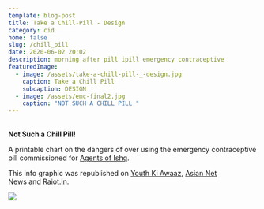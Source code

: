 ```yaml
---
template: blog-post
title: Take a Chill-Pill - Design
category: cid
home: false
slug: /chill_pill
date: 2020-06-02 20:02
description: morning after pill ipill emergency contraceptive
featuredImage:
  - image: /assets/take-a-chill-pill-_-design.jpg
    caption: Take a Chill Pill
    subcaption: DESIGN
  - image: /assets/emc-final2.jpg
    caption: "NOT SUCH A CHILL PILL "
---
```

\
**Not Such a Chill Pill!** 

A printable chart on the dangers of over using the emergency contraceptive pill commissioned for [Agents of Ishq](http://www.agentsofishq.com). 

This info graphic was republished on [Youth Ki Awaaz](http://www.youthkiawaaz.com/2016/03/things-you-must-know-about-emergency-contraceptive-pills/), [Asian Net News](http://newsable.asianetnews.tv/home-page/agents-of-ishq) and [Raiot.in](http://raiot.in/not-such-a-chill-pill-things-you-need-to-know-about-the-morning-after-pill/).

![](/assets/emc-final2.jpg)